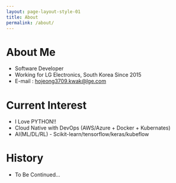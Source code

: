 ```yaml
---
layout: page-layout-style-01
title: About
permalink: /about/
---
```


# About Me
- Software Developer
- Working for LG Electronics, South Korea Since 2015
- E-mail : hojeong3709.kwak@lge.com

# Current Interest
- I Love PYTHON!!
- Cloud Native with DevOps (AWS/Azure + Docker + Kubernates)
- AI(ML/DL/RL) - Scikit-learn/tensorflow/keras/kubeflow

# History
- To Be Continued...

